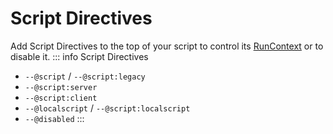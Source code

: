 # Script Directives
Add Script Directives to the top of your script to control its [RunContext](https://create.roblox.com/docs/reference/engine/enums/RunContext) or to disable it.
::: info Script Directives
* `--@script` / `--@script:legacy`
* `--@script:server`
* `--@script:client`
* `--@localscript` / `--@script:localscript`
* `--@disabled`
:::